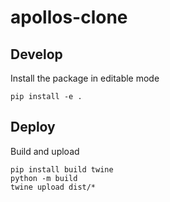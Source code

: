 # apollos-clone

## Develop

Install the package in editable mode

```
pip install -e .
```

## Deploy

Build and upload

```
pip install build twine
python -m build
twine upload dist/*
```
